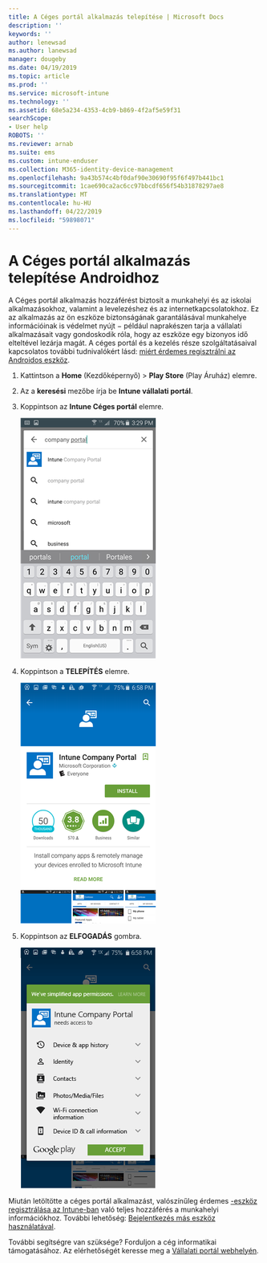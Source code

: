 ```yaml
---
title: A Céges portál alkalmazás telepítése | Microsoft Docs
description: ''
keywords: ''
author: lenewsad
ms.author: lanewsad
manager: dougeby
ms.date: 04/19/2019
ms.topic: article
ms.prod: ''
ms.service: microsoft-intune
ms.technology: ''
ms.assetid: 68e5a234-4353-4cb9-b869-4f2af5e59f31
searchScope:
- User help
ROBOTS: ''
ms.reviewer: arnab
ms.suite: ems
ms.custom: intune-enduser
ms.collection: M365-identity-device-management
ms.openlocfilehash: 9a43b574c4bf0daf90e30690f95f6f497b441bc1
ms.sourcegitcommit: 1cae690ca2ac6cc97bbcdf656f54b31878297ae8
ms.translationtype: MT
ms.contentlocale: hu-HU
ms.lasthandoff: 04/22/2019
ms.locfileid: "59898071"
---
```

# <a name="install-the-company-portal-app-for-android"></a>A Céges portál alkalmazás telepítése Androidhoz

A Céges portál alkalmazás hozzáférést biztosít a munkahelyi és az iskolai alkalmazásokhoz, valamint a levelezéshez és az internetkapcsolatokhoz. Ez az alkalmazás az ön eszköze biztonságának garantálásával munkahelye információinak is védelmet nyújt − például naprakészen tarja a vállalati alkalmazásait vagy gondoskodik róla, hogy az eszköze egy bizonyos idő elteltével lezárja magát. A céges portál és a kezelés része szolgáltatásaival kapcsolatos további tudnivalókért lásd: [miért érdemes regisztrálni az Androidos eszköz](why-enroll-android-device.md).  

1.  Kattintson a **Home** (Kezdőképernyő) > **Play Store** (Play Áruház) elemre.

2.  Az a **keresési** mezőbe írja be **Intune vállalati portál**.  

3.  Koppintson az **Intune Céges portál** elemre.

    ![android-search-company-portal](./media/and-cpinstall-1-search-cp.png)

4.  Koppintson a **TELEPÍTÉS** elemre.

    ![android-install-company-portal](./media/and-cpinstall-2-install.png)

5.  Koppintson az **ELFOGADÁS** gombra.

    ![android-accept-company-portal-terms](./media/and-cpinstall-3-cp-accept.png)

Miután letöltötte a céges portál alkalmazást, valószínűleg érdemes [-eszköz regisztrálása az Intune-ban](enroll-device-android-company-portal.md) való teljes hozzáférés a munkahelyi információkhoz. További lehetőség: [Bejelentkezés más eszköz használatával](https://docs.microsoft.com/intune-user-help/sign-in-to-the-company-portal#signing-in-from-another-device).  

További segítségre van szüksége? Forduljon a cég informatikai támogatásához. Az elérhetőségét keresse meg a [Vállalati portál webhelyén](https://go.microsoft.com/fwlink/?linkid=2010980).
